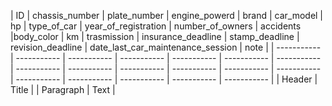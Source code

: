 | ID      | chassis_number | plate_number | engine_powerd | brand | car_model | hp | type_of_car | year_of_registration | number_of_owners | accidents |body_color | km | trasmission | insurance_deadline | stamp_deadline | revision_deadline | date_last_car_maintenance_session | note |
| ----------- | ----------- | ----------- | ----------- | ----------- | ----------- | ----------- | ----------- | ----------- | ----------- | ----------- | ----------- | ----------- | ----------- | ----------- | ----------- | ----------- | ----------- | 
| Header      | Title       |
| Paragraph   | Text        |